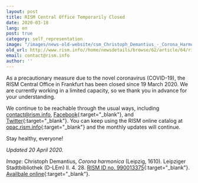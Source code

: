 ```yaml
---
layout: post
title: RISM Central Office Temporarily Closed
date: 2020-03-18
lang: en
post: true
category: self_representation
image: "/images/news-old-website/csm_Christoph_Demantius_-_Corona_Harmonica_e186d80a86.jpg"
old_url: http://www.rism.info//home/newsdetails/browse/62/article/64/rism-central-office-temporarily-closed.html
email: contact@rism.info
author: ''
---
```


As a precautionary measure due to the novel coronavirus (COVID-19), the RISM Central Office in Frankfurt has been closed since 19 March 2020. We are currently working in a limited capacity, so we thank you in advance for your understanding.

We continue to be reachable through the usual ways, including [contact@rism.info](mailto:contact@rism.info), [Facebook](https://www.facebook.com/pages/RISM-R%C3%A9pertoire-International-des-Sources-Musicales/103775449663308){:target="_blank"}, and [Twitter](https://twitter.com/RISM_music){:target="_blank"}. You can keep using the RISM online catalog at [opac.rism.info](https://opac.rism.info/index.php?id=4){:target="_blank"} and the monthly updates will continue.

Stay healthy, everyone!

_Updated 20 April 2020._


_Image_: Christoph Demantius, _Corona harmonica_ (Leipzig, 1610). Leipziger Stadtbibliothek (D-LEm) II. 4. 28. [RISM ID no. 990013375](https://opac.rism.info/search?id=990013375&View=rism){:target="_blank"}. [Availbale online](http://digital.slub-dresden.de/id455638314){:target="_blank"}.

